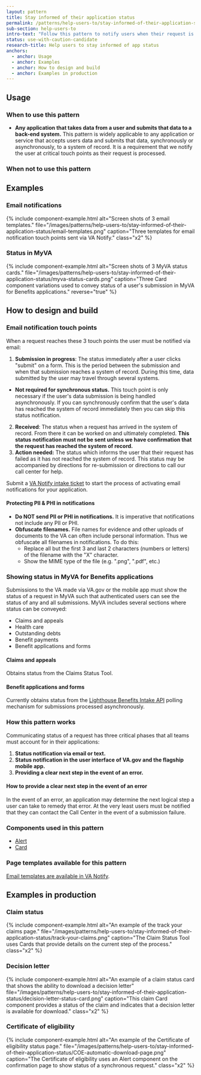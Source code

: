 ```yaml
---
layout: pattern
title: Stay informed of their application status
permalink: /patterns/help-users-to/stay-informed-of-their-application-status
sub-section: help-users-to
intro-text: "Follow this pattern to notify users when their request is submitted, received, and has hit an error. These are required notification touch points." 
status: use-with-caution-candidate
research-title: Help users to stay informed of app status
anchors:
  - anchor: Usage
  - anchor: Examples
  - anchor: How to design and build
  - anchor: Examples in production
---
```


## Usage

### When to use this pattern

* **Any application that takes data from a user and submits that data to a back-end system.** This pattern is widely applicable to any application or service that accepts users data and submits that data, synchronously or asynchronously, to a system of record. It is a requirement that we notify the user at critical touch points as their request is processed.

### When not to use this pattern

## Examples

### Email notifications

{% include component-example.html alt="Screen shots of 3 email templates." file="/images/patterns/help-users-to/stay-informed-of-their-application-status/email-templates.png" caption="Three templates for email notification touch points sent via VA Notify." class="x2" %}

### Status in MyVA

{% include component-example.html alt="Screen shots of 3 MyVA status cards." file="/images/patterns/help-users-to/stay-informed-of-their-application-status/myva-status-cards.png" caption="Three Card component variations used to convey status of a user's submission in MyVA for Benefits applications." reverse="true" %}

## How to design and build

### Email notification touch points

When a request reaches these 3 touch points the user must be notified via email: 

1. **Submission in progress**: The status immediately after a user clicks "submit" on a form. This is the period between the submission and when that submission reaches a system of record. During this time, data submitted by the user may travel through several systems.
  * **Not required for synchronous status.** This touch point is only necessary if the user's data submission is being handled asynchronously. If you can synchronously confirm that the user's data has reached the system of record immediately then you can skip this status notification.
2. **Received**: The status when a request has arrived in the system of record. From there it can be worked on and ultimately completed. **This status notification must not be sent unless we have confirmation that the request has reached the system of record.**
3. **Action needed:** The status which informs the user that their request has failed as it has not reached the system of record. This status may be accompanied by directions for re-submission or directions to call our call center for help.

Submit a [VA Notify intake ticket](https://github.com/department-of-Veterans-affairs/va.gov-team/issues/new?assignees=christy-tongty%2C+mjones-oddball%2C+GitSamJennings&labels=vanotify-intake&template=VANotify-Business-Intake.md&title=Business+intake+form+for+%5BBusiness+or+team%5D) to start the process of activating email notifications for your application.

#### Protecting PII & PHI in notifications

* **Do NOT send PII or PHI in notifications.** It is imperative that notifications not include any PII or PHI.
* **Obfuscate filenames.** File names for evidence and other uploads of documents to the VA can often include personal information. Thus we obfuscate all filenames in notifications. To do this:
  * Replace all but the first 3 and last 2 characters (numbers or letters) of the filename with the "X" character.
  * Show the MIME type of the file (e.g. ".png", ".pdf", etc.)

### Showing status in MyVA for Benefits applications

Submissions to the VA made via VA.gov or the mobile app must show the status of a request in MyVA such that authenticated users can see the status of any and all submissions. MyVA includes several sections where status can be conveyed:

* Claims and appeals
* Health care
* Outstanding debts
* Benefit payments
* Benefit applications and forms

#### Claims and appeals

Obtains status from the Claims Status Tool.

#### Benefit applications and forms

Currently obtains status from the [Lighthouse Benefits Intake API](https://developer.va.gov/explore/api/benefits-intake) polling mechanism for submissions processed asynchronously.

### How this pattern works

Communicating status of a request has three critical phases that all teams must account for in their applications:

1. **Status notification via email or text.**
2. **Status notification in the user interface of VA.gov and the flagship mobile app.** 
3. **Providing a clear next step in the event of an error.**

#### How to provide a clear next step in the event of an error

In the event of an error, an application may determine the next logical step a user can take to remedy that error. At the very least users must be notified that they can contact the Call Center in the event of a submission failure.

### Components used in this pattern

* [Alert]({site.baseurl}/components/alert)
* [Card]({site.baseurl}/components/card)

### Page templates available for this pattern

[Email templates are available in VA Notify](https://notifications.va.gov/information/emails).

## Examples in production

### Claim status

{% include component-example.html alt="An example of the track your claims page." file="/images/patterns/help-users-to/stay-informed-of-their-application-status/track-your-claims.png" caption="The Claim Status Tool uses Cards that provide details on the current step of the process." class="x2" %}

### Decision letter

{% include component-example.html alt="An example of a claim status card that shows the ability to download a decision letter" file="/images/patterns/help-users-to/stay-informed-of-their-application-status/decision-letter-status-card.png" caption="This claim Card component provides a status of the claim and indicates that a decision letter is available for download." class="x2" %}

### Certificate of eligibility

{% include component-example.html alt="An example of the Certificate of eligibility status page." file="/images/patterns/help-users-to/stay-informed-of-their-application-status/COE-automatic-download-page.png" caption="The Certificate of eligibility uses an Alert component on the confirmation page to show status of a synchronous request." class="x2" %}
